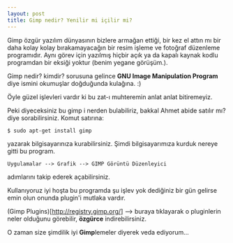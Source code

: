 ```yaml
---
layout: post
title: Gimp nedir? Yenilir mi içilir mi?
---
```


Gimp özgür yazılım dünyasının bizlere armağan ettiği, bir kez el attın mı bir daha kolay kolay bırakamayacağın bir resim işleme ve fotoğraf düzenleme programıdır.
Aynı görev için yazılmış hiçbir açık ya da kapalı kaynak kodlu programdan bir eksiği yoktur (benim yegane görüşüm.).

Gimp nedir? kimdir? sorusuna gelince **GNU Image Manipulation Program** diye ismini okumuşlar doğduğunda kulağına. :)

Öyle güzel işlevleri vardır ki bu zat-ı muhteremin anlat anlat bitiremeyiz. 

Peki diyeceksiniz bu gimp i nerden bulabiliriz, bakkal Ahmet abide satılır mı? diye sorabilirsiniz. Komut satırına:

`$ sudo apt-get install gimp`

yazarak bilgisayarınıza kurabilirsiniz. Şimdi bilgisayarımıza kurduk nereye gitti bu program. 

`Uygulamalar --> Grafik --> GIMP Görüntü Düzenleyici`

adımlarını takip ederek açabilirsiniz. 

Kullanıyoruz iyi hoşta bu programda şu işlev yok dediğiniz bir gün gelirse emin olun onunda plugin'i mutlaka vardır. 

(Gimp Plugins)[http://registry.gimp.org/] --> buraya tıklayarak o pluginlerin neler olduğunu görebilir, **özgürce** indirebilirsiniz.

O zaman size şimdilik iyi **Gimp**lemeler diyerek veda ediyorum...



